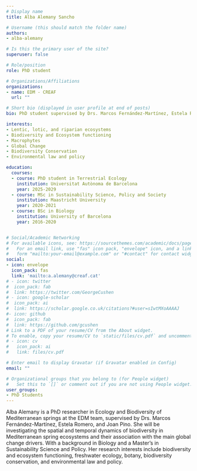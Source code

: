 ```yaml
---
# Display name
title: Alba Alemany Sancho

# Username (this should match the folder name)
authors:
- alba-alemany

# Is this the primary user of the site?
superuser: false

# Role/position
role: PhD student

# Organizations/Affiliations
organizations:
- name: EDM - CREAF
  url: ""

# Short bio (displayed in user profile at end of posts)
bio: PhD student supervised by Drs. Marcos Fernández-Martínez, Estela Romero and Joan Pino

interests:
- Lentic, lotic, and riparian ecosystems
- Biodiversity and Ecosystem functioning
- Macrophytes
- Global Change
- Biodiversity Conservation
- Environmental law and policy

education:
  courses:
  - course: PhD student in Terrestrial Ecology
    institution: Universitat Autònoma de Barcelona
    year: 2025-2029
  - course: MSc in Sustainability Science, Policy and Society
    institution: Maastricht University
    year: 2020-2021
  - course: BSc in Biology
    institution: University of Barcelona
    year: 2016-2020


# Social/Academic Networking
# For available icons, see: https://sourcethemes.com/academic/docs/page-builder/#icons
#   For an email link, use "fas" icon pack, "envelope" icon, and a link in the
#   form "mailto:your-email@example.com" or "#contact" for contact widget.
social:
- icon: envelope
  icon_pack: fas
  link: 'mailto:a.alemany@creaf.cat'
# - icon: twitter
#  icon_pack: fab
#  link: https://twitter.com/GeorgeCushen
# - icon: google-scholar
#  icon_pack: ai
#  link: https://scholar.google.co.uk/citations?#user=sIwtMXoAAAAJ
#- icon: github
#  icon_pack: fab
#  link: https://github.com/gcushen
# Link to a PDF of your resume/CV from the About widget.
# To enable, copy your resume/CV to `static/files/cv.pdf` and uncomment the lines below.
# - icon: cv
#   icon_pack: ai
#   link: files/cv.pdf

# Enter email to display Gravatar (if Gravatar enabled in Config)
email: ""

# Organizational groups that you belong to (for People widget)
#   Set this to `[]` or comment out if you are not using People widget.
user_groups:
- PhD Students
---
```


Alba Alemany is a PhD researcher in Ecology and Biodiversity of Mediterranean springs at the EDM team, supervised by Drs. Marcos Fernández-Martínez, Estela Romero, and Joan Pino. She will be investigating the spatial and temporal dynamics of biodiversity in Mediterranean spring ecosystems and their association with the main global change drivers. With a background in Biology and a Master’s in Sustainability Science and Policy. Her research interests include biodiversity and ecosystem functioning, freshwater ecology, botany, biodiversity conservation, and environmental law and policy.
